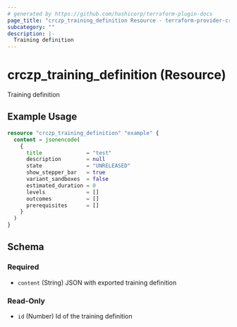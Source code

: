 ```yaml
---
# generated by https://github.com/hashicorp/terraform-plugin-docs
page_title: "crczp_training_definition Resource - terraform-provider-crczp"
subcategory: ""
description: |-
  Training definition
---
```


# crczp_training_definition (Resource)

Training definition

## Example Usage

```terraform
resource "crczp_training_definition" "example" {
  content = jsonencode(
    {
      title              = "test"
      description        = null
      state              = "UNRELEASED"
      show_stepper_bar   = true
      variant_sandboxes  = false
      estimated_duration = 0
      levels             = []
      outcomes           = []
      prerequisites      = []
    }
  )
}
```

<!-- schema generated by tfplugindocs -->
## Schema

### Required

- `content` (String) JSON with exported training definition

### Read-Only

- `id` (Number) Id of the training definition
